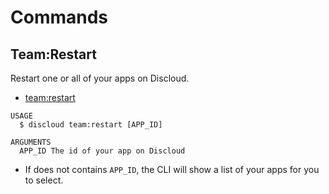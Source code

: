 # Commands

## Team:Restart

Restart one or all of your apps on Discloud.

- [team:restart](#teamrestart)

```sh-session
USAGE
  $ discloud team:restart [APP_ID]

ARGUMENTS
  APP_ID The id of your app on Discloud
```

- If does not contains `APP_ID`, the CLI will show a list of your apps for you to select.
